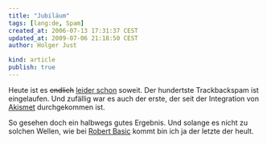 ```yaml
---
title: "Jubiläum"
tags: [lang:de, Spam]
created_at: 2006-07-13 17:31:37 CEST
updated_at: 2009-07-06 21:18:50 CEST
author: Holger Just

kind: article
publish: true
---
```


Heute ist es <del>endlich</del> <ins>leider schon</ins> soweit. Der hundertste Trackbackspam ist eingelaufen. Und zufällig war es auch der erste, der seit der Integration von [Akismet](/2006/06/spam-die-3475347356te) durchgekommen ist.

So gesehen doch ein halbwegs gutes Ergebnis. Und solange es nicht zu solchen Wellen, wie bei [Robert Basic](http://www.basicthinking.de/blog) kommt bin ich ja der letzte der heult.
